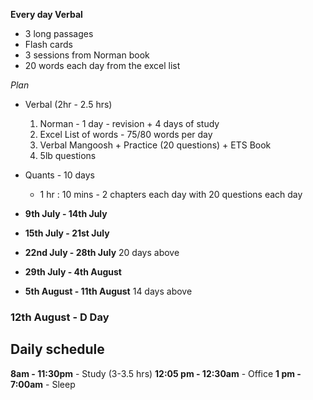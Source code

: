 **Every day Verbal**
- 3 long passages
- Flash cards
- 3 sessions from Norman book 
- 20 words each day from the excel list 

_Plan_  
- Verbal (2hr - 2.5 hrs)
	1. Norman - 1 day - revision + 4 days of study  
	1. Excel List of words - 75/80 words per day
	2. Verbal Mangoosh + Practice (20 questions) + ETS Book
	2. 5lb questions
- Quants - 10 days
	- 1 hr : 10 mins - 2 chapters each day with 20 questions each day

- **9th July - 14th July**
- **15th July - 21st July**
- **22nd July - 28th July**
20 days above
- **29th July - 4th August**
- **5th August - 11th August**
14 days above
### 12th August - D Day

## Daily schedule 
**8am - 11:30pm** - Study (3-3.5 hrs)
**12:05 pm - 12:30am** - Office
**1 pm - 7:00am** - Sleep

